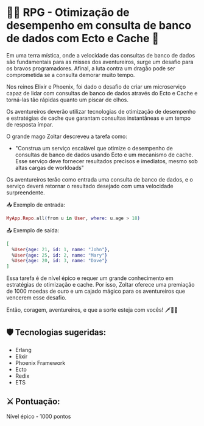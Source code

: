 # 🧙‍♂️ RPG - Otimização de desempenho em consulta de banco de dados com Ecto e Cache 🏰

Em uma terra mística, onde a velocidade das consultas de banco de dados são fundamentais para as misses dos aventureiros, surge um desafio para os bravos programadores. Afinal, a luta contra um dragão pode ser comprometida se a consulta demorar muito tempo.

Nos reinos Elixir e Phoenix, foi dado o desafio de criar um microserviço capaz de lidar com consultas de banco de dados através do Ecto e Cache e torná-las tão rápidas quanto um piscar de olhos. 

Os aventureiros deverão utilizar tecnologias de otimização de desempenho e estratégias de cache que garantam consultas instantâneas e um tempo de resposta ímpar.

O grande mago Zoltar descreveu a tarefa como:
- "Construa um serviço escalável que otimize o desempenho de consultas de banco de dados usando Ecto e um mecanismo de cache. Esse serviço deve fornecer resultados precisos e imediatos, mesmo sob altas cargas de workloads"

Os aventureiros terão como entrada uma consulta de banco de dados, e o serviço deverá retornar o resultado desejado com uma velocidade surpreendente. 

📥 Exemplo de entrada:

```elixir
MyApp.Repo.all(from u in User, where: u.age > 18)
```

📤 Exemplo de saída:

```elixir
[
  %User{age: 21, id: 1, name: "John"},
  %User{age: 25, id: 2, name: "Mary"}
  %User{age: 20, id: 3, name: "Dave"}
]
```

Essa tarefa é de nível épico e requer um grande conhecimento em estratégias de otimização e cache. Por isso, Zoltar oferece uma premiação de 1000 moedas de ouro e um cajado mágico para os aventureiros que vencerem esse desafio. 

Então, coragem, aventureiros, e que a sorte esteja com vocês! 🗡️💪🔮

## 🛡️ Tecnologias sugeridas:
- Erlang
- Elixir
- Phoenix Framework
- Ecto
- Redix
- ETS

## ⚔️ Pontuação:
Nível épico - 1000 pontos